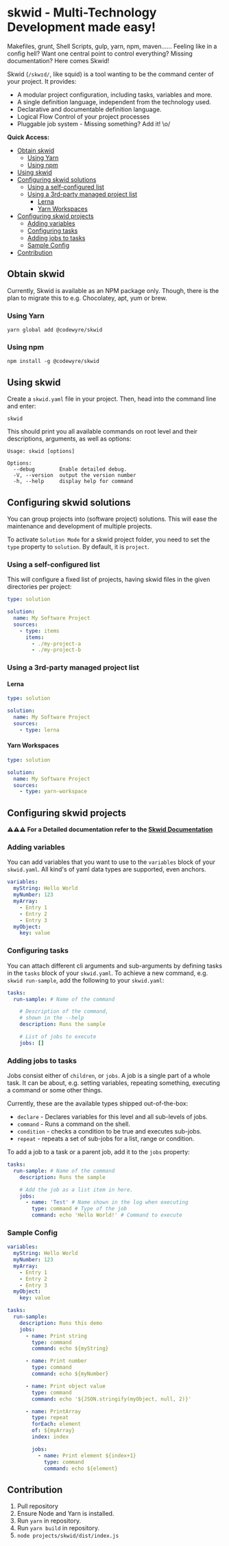 # skwid - Multi-Technology Development made easy!

Makefiles, grunt, Shell Scripts, gulp, yarn, npm,
maven...... Feeling like in a config hell? Want one central point to control everything? Missing documentation? Here comes Skwid!

Skwid (`/skwɪd/`, like squid) is a tool wanting to be the command center of your project. It provides:

  - A modular project configuration, including tasks, variables and more.
  - A single definition language, independent from the technology used.
  - Declarative and documentable definition language.
  - Logical Flow Control of your project processes
  - Pluggable job system - Missing something? Add it! \o/

**Quick Access:**
- [Obtain skwid](#obtain-skwid)
  - [Using Yarn](#using-yarn)
  - [Using npm](#using-npm)
- [Using skwid](#using-skwid)
- [Configuring skwid solutions](#configuring-skwid-solutions)
  - [Using a self-configured list](#using-a-self-configured-list)
  - [Using a 3rd-party managed project list](#using-a-3rd-party-managed-project-list)
    - [Lerna](#lerna)
    - [Yarn Workspaces](#yarn-workspaces)
- [Configuring skwid projects](#configuring-skwid-projects)
  - [Adding variables](#adding-variables)
  - [Configuring tasks](#configuring-tasks)
  - [Adding jobs to tasks](#adding-jobs-to-tasks)
  - [Sample Config](#sample-config)
- [Contribution](#contribution)


## Obtain skwid

Currently, Skwid is available as an NPM package only. Though, there is the plan to migrate this to e.g. Chocolatey, apt, yum or brew.

### Using Yarn
```
yarn global add @codewyre/skwid
```

### Using npm
```
npm install -g @codewyre/skwid
```

## Using skwid

Create a `skwid.yaml` file in your project. Then, head into the command line and enter:

`skwid`

This should print you all available commands on root level and their descriptions, arguments, as well as options:

```
Usage: skwid [options]

Options:
  --debug        Enable detailed debug.
  -V, --version  output the version number
  -h, --help     display help for command
```

## Configuring skwid solutions

You can group projects into (software project) solutions. This will ease the maintenance and development of multiple projects.

To activate `Solution Mode` for a skwid project folder, you need to set the `type` property to `solution`. By default, it is `project`.

### Using a self-configured list

This will configure a fixed list of projects, having skwid files in the given directories per project:

```yaml
type: solution

solution:
  name: My Software Project
  sources:
    - type: items
      items:
        - ./my-project-a
        - ./my-project-b
```

### Using a 3rd-party managed project list

#### Lerna


```yaml
type: solution

solution:
  name: My Software Project
  sources:
    - type: lerna
```

#### Yarn Workspaces


```yaml
type: solution

solution:
  name: My Software Project
  sources:
    - type: yarn-workspace
```

## Configuring skwid projects

**⚠️⚠️⚠️ For a Detailed documentation refer to the [Skwid Documentation](./docs/README.md)**

### Adding variables

You can add variables that you want to use to the `variables` block of your `skwid.yaml`. All kind's of yaml data types are supported, even anchors.

```yaml
variables:
  myString: Hello World
  myNumber: 123
  myArray:
    - Entry 1
    - Entry 2
    - Entry 3
  myObject:
    key: value
```

### Configuring tasks

You can attach different cli arguments and sub-arguments by defining tasks in the `tasks` block of your `skwid.yaml`. To achieve a new command, e.g. `skwid run-sample`, add the following to your `skwid.yaml`:

```yaml
tasks:
  run-sample: # Name of the command

    # Description of the command,
    # shown in the --help
    description: Runs the sample

    # List of jobs to execute
    jobs: []
```

### Adding jobs to tasks

Jobs consist either of `children`, or `jobs`. A job is a single part of a whole task. It can be about, e.g. setting variables, repeating something, executing a command or some other things.

Currently, these are the available types shipped out-of-the-box:

- `declare` - Declares variables for this level and all sub-levels of jobs.
- `command` - Runs a command on the shell.
- `condition` - checks a condition to be true and executes sub-jobs.
- `repeat` - repeats a set of sub-jobs for a list, range or condition.

To add a job to a task or a parent job, add it to the `jobs` property:

```yaml
tasks:
  run-sample: # Name of the command
    description: Runs the sample

    # Add the job as a list item in here.
    jobs:
      - name: 'Test' # Name shown in the log when executing
        type: command # Type of the job
        command: echo 'Hello World!' # Command to execute
```

### Sample Config

```yaml
variables:
  myString: Hello World
  myNumber: 123
  myArray:
    - Entry 1
    - Entry 2
    - Entry 3
  myObject:
    key: value

tasks:
  run-sample:
    description: Runs this demo
    jobs:
      - name: Print string
        type: command
        command: echo ${myString}

      - name: Print number
        type: command
        command: echo ${myNumber}

      - name: Print object value
        type: command
        command: echo '${JSON.stringify(myObject, null, 2)}'

      - name: PrintArray
        type: repeat
        forEach: element
        of: ${myArray}
        index: index

        jobs:
          - name: Print element ${index+1}
            type: command
            command: echo ${element}
```

## Contribution

1. Pull repository
2. Ensure Node and Yarn is installed.
3. Run `yarn` in repository.
4. Run `yarn build` in repository.
5. `node projects/skwid/dist/index.js`